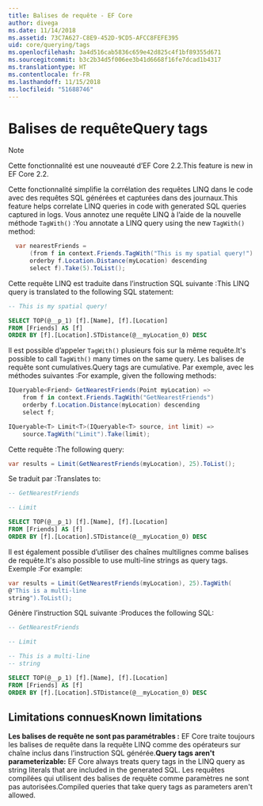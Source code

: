 ```yaml
---
title: Balises de requête - EF Core
author: divega
ms.date: 11/14/2018
ms.assetid: 73C7A627-C8E9-452D-9CD5-AFCC8FEFE395
uid: core/querying/tags
ms.openlocfilehash: 3a4d516cab5836c659e42d825c4f1bf89355d671
ms.sourcegitcommit: b3c2b34d5f006ee3b41d6668f16fe7dcad1b4317
ms.translationtype: HT
ms.contentlocale: fr-FR
ms.lasthandoff: 11/15/2018
ms.locfileid: "51688746"
---
```

# <a name="query-tags"></a><span data-ttu-id="e2d80-102">Balises de requête</span><span class="sxs-lookup"><span data-stu-id="e2d80-102">Query tags</span></span>
> [!NOTE]
> <span data-ttu-id="e2d80-103">Cette fonctionnalité est une nouveauté d’EF Core 2.2.</span><span class="sxs-lookup"><span data-stu-id="e2d80-103">This feature is new in EF Core 2.2.</span></span>

<span data-ttu-id="e2d80-104">Cette fonctionnalité simplifie la corrélation des requêtes LINQ dans le code avec des requêtes SQL générées et capturées dans des journaux.</span><span class="sxs-lookup"><span data-stu-id="e2d80-104">This feature helps correlate LINQ queries in code with generated SQL queries captured in logs.</span></span>
<span data-ttu-id="e2d80-105">Vous annotez une requête LINQ à l’aide de la nouvelle méthode `TagWith()` :</span><span class="sxs-lookup"><span data-stu-id="e2d80-105">You annotate a LINQ query using the new `TagWith()` method:</span></span> 

``` csharp
  var nearestFriends =
      (from f in context.Friends.TagWith("This is my spatial query!")
      orderby f.Location.Distance(myLocation) descending
      select f).Take(5).ToList();
```

<span data-ttu-id="e2d80-106">Cette requête LINQ est traduite dans l’instruction SQL suivante :</span><span class="sxs-lookup"><span data-stu-id="e2d80-106">This LINQ query is translated to the following SQL statement:</span></span>

``` sql
-- This is my spatial query!

SELECT TOP(@__p_1) [f].[Name], [f].[Location]
FROM [Friends] AS [f]
ORDER BY [f].[Location].STDistance(@__myLocation_0) DESC
```

<span data-ttu-id="e2d80-107">Il est possible d’appeler `TagWith()` plusieurs fois sur la même requête.</span><span class="sxs-lookup"><span data-stu-id="e2d80-107">It's possible to call `TagWith()` many times on the same query.</span></span>
<span data-ttu-id="e2d80-108">Les balises de requête sont cumulatives.</span><span class="sxs-lookup"><span data-stu-id="e2d80-108">Query tags are cumulative.</span></span>
<span data-ttu-id="e2d80-109">Par exemple, avec les méthodes suivantes :</span><span class="sxs-lookup"><span data-stu-id="e2d80-109">For example, given the following methods:</span></span>

``` csharp
IQueryable<Friend> GetNearestFriends(Point myLocation) =>
    from f in context.Friends.TagWith("GetNearestFriends")
    orderby f.Location.Distance(myLocation) descending
    select f;

IQueryable<T> Limit<T>(IQueryable<T> source, int limit) =>
    source.TagWith("Limit").Take(limit);
```

<span data-ttu-id="e2d80-110">Cette requête :</span><span class="sxs-lookup"><span data-stu-id="e2d80-110">The following query:</span></span>   

``` csharp
var results = Limit(GetNearestFriends(myLocation), 25).ToList();
```

<span data-ttu-id="e2d80-111">Se traduit par :</span><span class="sxs-lookup"><span data-stu-id="e2d80-111">Translates to:</span></span>

``` sql
-- GetNearestFriends

-- Limit

SELECT TOP(@__p_1) [f].[Name], [f].[Location]
FROM [Friends] AS [f]
ORDER BY [f].[Location].STDistance(@__myLocation_0) DESC
```

<span data-ttu-id="e2d80-112">Il est également possible d’utiliser des chaînes multilignes comme balises de requête.</span><span class="sxs-lookup"><span data-stu-id="e2d80-112">It's also possible to use multi-line strings as query tags.</span></span>
<span data-ttu-id="e2d80-113">Exemple :</span><span class="sxs-lookup"><span data-stu-id="e2d80-113">For example:</span></span>

``` csharp
var results = Limit(GetNearestFriends(myLocation), 25).TagWith(
@"This is a multi-line
string").ToList();
```

<span data-ttu-id="e2d80-114">Génère l’instruction SQL suivante :</span><span class="sxs-lookup"><span data-stu-id="e2d80-114">Produces the following SQL:</span></span>

``` sql
-- GetNearestFriends

-- Limit

-- This is a multi-line
-- string

SELECT TOP(@__p_1) [f].[Name], [f].[Location]
FROM [Friends] AS [f]
ORDER BY [f].[Location].STDistance(@__myLocation_0) DESC
```

## <a name="known-limitations"></a><span data-ttu-id="e2d80-115">Limitations connues</span><span class="sxs-lookup"><span data-stu-id="e2d80-115">Known limitations</span></span>
<span data-ttu-id="e2d80-116">**Les balises de requête ne sont pas paramétrables :** EF Core traite toujours les balises de requête dans la requête LINQ comme des opérateurs sur chaîne inclus dans l’instruction SQL générée.</span><span class="sxs-lookup"><span data-stu-id="e2d80-116">**Query tags aren't parameterizable:** EF Core always treats query tags in the LINQ query as string literals that are included in the generated SQL.</span></span>
<span data-ttu-id="e2d80-117">Les requêtes compilées qui utilisent des balises de requête comme paramètres ne sont pas autorisées.</span><span class="sxs-lookup"><span data-stu-id="e2d80-117">Compiled queries that take query tags as parameters aren't allowed.</span></span>